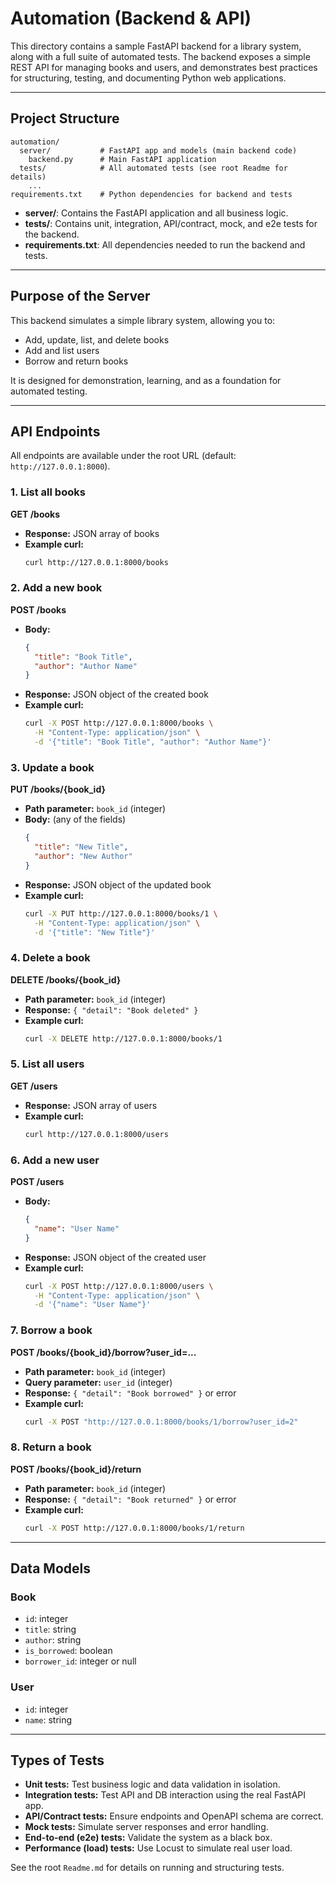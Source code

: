 # Automation (Backend & API)

This directory contains a sample FastAPI backend for a library system, along with a full suite of automated tests. The backend exposes a simple REST API for managing books and users, and demonstrates best practices for structuring, testing, and documenting Python web applications.

---

## Project Structure

```
automation/
  server/           # FastAPI app and models (main backend code)
    backend.py      # Main FastAPI application
  tests/            # All automated tests (see root Readme for details)
    ...
requirements.txt    # Python dependencies for backend and tests
```

- **server/**: Contains the FastAPI application and all business logic.
- **tests/**: Contains unit, integration, API/contract, mock, and e2e tests for the backend.
- **requirements.txt**: All dependencies needed to run the backend and tests.

---

## Purpose of the Server

This backend simulates a simple library system, allowing you to:
- Add, update, list, and delete books
- Add and list users
- Borrow and return books

It is designed for demonstration, learning, and as a foundation for automated testing.

---

## API Endpoints

All endpoints are available under the root URL (default: `http://127.0.0.1:8000`).

### 1. List all books
**GET /books**

- **Response:** JSON array of books
- **Example curl:**
  ```bash
  curl http://127.0.0.1:8000/books
  ```

### 2. Add a new book
**POST /books**

- **Body:**
  ```json
  {
    "title": "Book Title",
    "author": "Author Name"
  }
  ```
- **Response:** JSON object of the created book
- **Example curl:**
  ```bash
  curl -X POST http://127.0.0.1:8000/books \
    -H "Content-Type: application/json" \
    -d '{"title": "Book Title", "author": "Author Name"}'
  ```

### 3. Update a book
**PUT /books/{book_id}**

- **Path parameter:** `book_id` (integer)
- **Body:** (any of the fields)
  ```json
  {
    "title": "New Title",
    "author": "New Author"
  }
  ```
- **Response:** JSON object of the updated book
- **Example curl:**
  ```bash
  curl -X PUT http://127.0.0.1:8000/books/1 \
    -H "Content-Type: application/json" \
    -d '{"title": "New Title"}'
  ```

### 4. Delete a book
**DELETE /books/{book_id}**

- **Path parameter:** `book_id` (integer)
- **Response:** `{ "detail": "Book deleted" }`
- **Example curl:**
  ```bash
  curl -X DELETE http://127.0.0.1:8000/books/1
  ```

### 5. List all users
**GET /users**

- **Response:** JSON array of users
- **Example curl:**
  ```bash
  curl http://127.0.0.1:8000/users
  ```

### 6. Add a new user
**POST /users**

- **Body:**
  ```json
  {
    "name": "User Name"
  }
  ```
- **Response:** JSON object of the created user
- **Example curl:**
  ```bash
  curl -X POST http://127.0.0.1:8000/users \
    -H "Content-Type: application/json" \
    -d '{"name": "User Name"}'
  ```

### 7. Borrow a book
**POST /books/{book_id}/borrow?user_id=...**

- **Path parameter:** `book_id` (integer)
- **Query parameter:** `user_id` (integer)
- **Response:** `{ "detail": "Book borrowed" }` or error
- **Example curl:**
  ```bash
  curl -X POST "http://127.0.0.1:8000/books/1/borrow?user_id=2"
  ```

### 8. Return a book
**POST /books/{book_id}/return**

- **Path parameter:** `book_id` (integer)
- **Response:** `{ "detail": "Book returned" }` or error
- **Example curl:**
  ```bash
  curl -X POST http://127.0.0.1:8000/books/1/return
  ```

---

## Data Models

### Book
- `id`: integer
- `title`: string
- `author`: string
- `is_borrowed`: boolean
- `borrower_id`: integer or null

### User
- `id`: integer
- `name`: string

---

## Types of Tests

- **Unit tests:** Test business logic and data validation in isolation.
- **Integration tests:** Test API and DB interaction using the real FastAPI app.
- **API/Contract tests:** Ensure endpoints and OpenAPI schema are correct.
- **Mock tests:** Simulate server responses and error handling.
- **End-to-end (e2e) tests:** Validate the system as a black box.
- **Performance (load) tests:** Use Locust to simulate real user load.

See the root `Readme.md` for details on running and structuring tests. 
